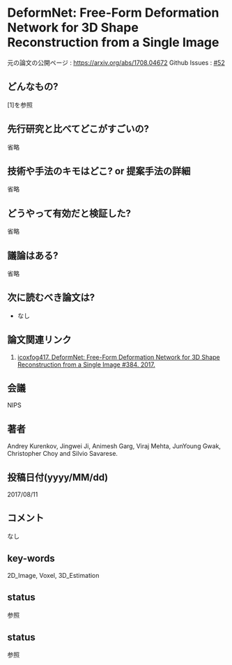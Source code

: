 # DeformNet: Free-Form Deformation Network for 3D Shape Reconstruction from a Single Image

元の論文の公開ページ : https://arxiv.org/abs/1708.04672
Github Issues : [#52](https://github.com/Obarads/obarads.github.io/issues/52)

## どんなもの?
[1]を参照

## 先行研究と比べてどこがすごいの?
省略

## 技術や手法のキモはどこ? or 提案手法の詳細
省略

## どうやって有効だと検証した?
省略

## 議論はある?
省略

## 次に読むべき論文は?
- なし

## 論文関連リンク
1. [icoxfog417. DeformNet: Free-Form Deformation Network for 3D Shape Reconstruction from a Single Image #384. 2017.](https://github.com/arXivTimes/arXivTimes/issues/384)

## 会議
NIPS

## 著者
Andrey Kurenkov, Jingwei Ji, Animesh Garg, Viraj Mehta, JunYoung Gwak, Christopher Choy and Silvio Savarese.

## 投稿日付(yyyy/MM/dd)
2017/08/11

## コメント
なし

## key-words
2D_Image, Voxel, 3D_Estimation

## status
参照

## status
参照